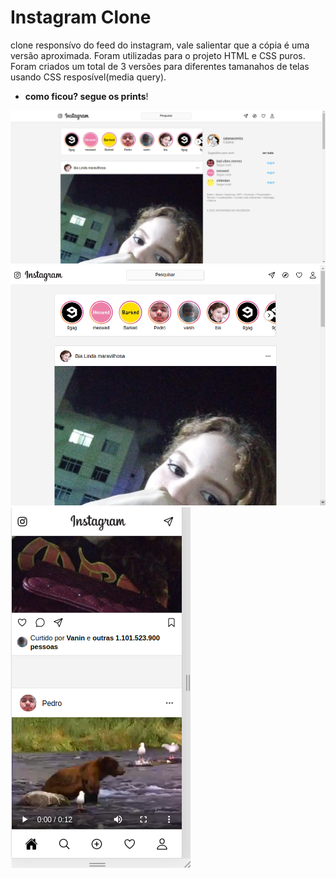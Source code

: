 # Instagram Clone

clone responsívo do feed do instagram, vale salientar que a cópia é uma versão aproximada. Foram utilizadas para o projeto HTML e CSS puros. Foram criados um total de 3 versões para diferentes tamanahos de telas usando CSS resposível(media query).

-   **como ficou? segue os prints**!

![Versão 1](./assets/doc/clone1.png)
![Versão 2](./assets/doc/clone2.png)
![Versão 3](./assets/doc/clone3.png)
